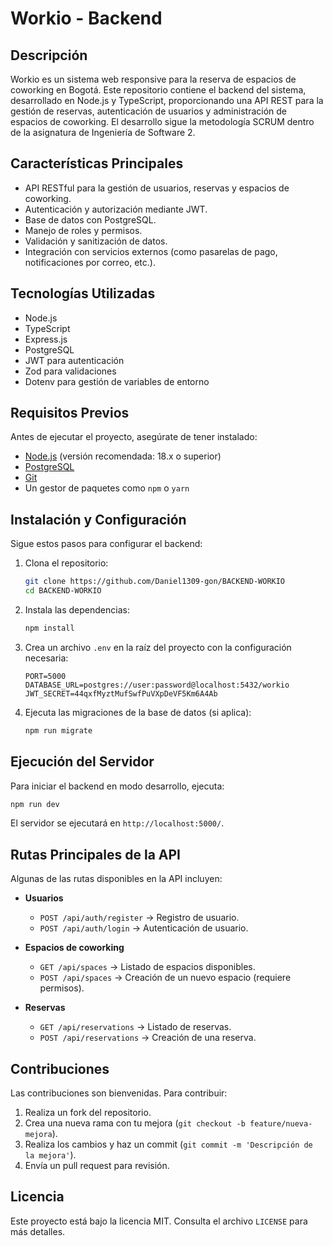 # Workio - Backend

## Descripción
Workio es un sistema web responsive para la reserva de espacios de coworking en Bogotá. Este repositorio contiene el backend del sistema, desarrollado en Node.js y TypeScript, proporcionando una API REST para la gestión de reservas, autenticación de usuarios y administración de espacios de coworking. El desarrollo sigue la metodología SCRUM dentro de la asignatura de Ingeniería de Software 2.

## Características Principales
- API RESTful para la gestión de usuarios, reservas y espacios de coworking.
- Autenticación y autorización mediante JWT.
- Base de datos con PostgreSQL.
- Manejo de roles y permisos.
- Validación y sanitización de datos.
- Integración con servicios externos (como pasarelas de pago, notificaciones por correo, etc.).

## Tecnologías Utilizadas
- Node.js
- TypeScript
- Express.js
- PostgreSQL
- JWT para autenticación
- Zod para validaciones
- Dotenv para gestión de variables de entorno

## Requisitos Previos
Antes de ejecutar el proyecto, asegúrate de tener instalado:
- [Node.js](https://nodejs.org/) (versión recomendada: 18.x o superior)
- [PostgreSQL](https://www.postgresql.org/)
- [Git](https://git-scm.com/)
- Un gestor de paquetes como `npm` o `yarn`

## Instalación y Configuración
Sigue estos pasos para configurar el backend:

1. Clona el repositorio:
   ```bash
   git clone https://github.com/Daniel1309-gon/BACKEND-WORKIO
   cd BACKEND-WORKIO
   ```

2. Instala las dependencias:
   ```bash
   npm install
   ```

3. Crea un archivo `.env` en la raíz del proyecto con la configuración necesaria:
   ```env
   PORT=5000
   DATABASE_URL=postgres://user:password@localhost:5432/workio
   JWT_SECRET=44qxfMyztMufSwfPuVXpDeVF5Km6A4Ab
   ```

4. Ejecuta las migraciones de la base de datos (si aplica):
   ```bash
   npm run migrate
   ```

## Ejecución del Servidor
Para iniciar el backend en modo desarrollo, ejecuta:
```bash
npm run dev
```
El servidor se ejecutará en `http://localhost:5000/`.

## Rutas Principales de la API
Algunas de las rutas disponibles en la API incluyen:

- **Usuarios**
  - `POST /api/auth/register` → Registro de usuario.
  - `POST /api/auth/login` → Autenticación de usuario.

- **Espacios de coworking**
  - `GET /api/spaces` → Listado de espacios disponibles.
  - `POST /api/spaces` → Creación de un nuevo espacio (requiere permisos).

- **Reservas**
  - `GET /api/reservations` → Listado de reservas.
  - `POST /api/reservations` → Creación de una reserva.

## Contribuciones
Las contribuciones son bienvenidas. Para contribuir:
1. Realiza un fork del repositorio.
2. Crea una nueva rama con tu mejora (`git checkout -b feature/nueva-mejora`).
3. Realiza los cambios y haz un commit (`git commit -m 'Descripción de la mejora'`).
4. Envía un pull request para revisión.

## Licencia
Este proyecto está bajo la licencia MIT. Consulta el archivo `LICENSE` para más detalles.

